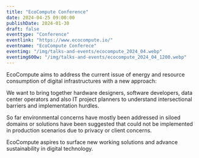 ```yaml
---
title: "EcoCompute Conference"
date: 2024-04-25 09:00:00
publishDate: 2024-01-30
draft: false
eventtype: "Conference"
eventlink: "https://www.ecocompute.io/"
eventname: "EcoCompute Conferece"
eventimg: "/img/talks-and-events/ecocompute_2024_04.webp"
eventimg600w: "/img/talks-and-events/ecocompute_2024_04_1200.webp"
---
```


EcoCompute aims to address the current issue of energy and resource consumption of digital infrastructures with a new approach:

We want to bring together hardware designers, software developers, data center operators and also IT project planners to understand intersectional barriers and implementation hurdles.

So far environmental concerns have mostly been addressed in siloed domains or solutions have been suggested that could not be implemented in production scenarios due to privacy or client concerns.

EcoCompute aspires to surface new working solutions and advance sustainability in digital technology.


